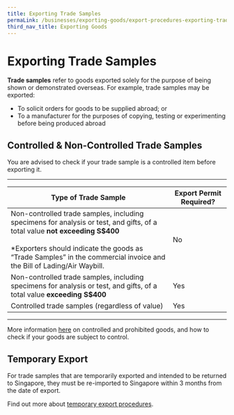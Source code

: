 ```yaml
---
title: Exporting Trade Samples
permaLink: /businesses/exporting-goods/export-procedures-exporting-trade-samples
third_nav_title: Exporting Goods
---
```


# Exporting Trade Samples

**Trade samples**  refer to goods exported solely for the purpose of being shown or demonstrated overseas. For example, trade samples may be exported:

-   To solicit orders for goods to be supplied abroad; or
-   To a manufacturer for the purposes of copying, testing or experimenting before being produced abroad

## Controlled & Non-Controlled Trade Samples

You are advised to check if your trade sample is a controlled item before exporting it.
***
|Type of Trade Sample| Export Permit Required? |
|--|--|
|Non-controlled trade samples, including specimens for analysis or test, and gifts, of a total value **not exceeding S$400** <br><br>*Exporters should indicate the goods as “Trade Samples” in the commercial invoice and the Bill of Lading/Air Waybill.  |  No |
| Non-controlled trade samples, including specimens for analysis or test, and gifts, of a total value **exceeding S$400** | Yes |
| Controlled trade samples (regardless of value) | Yes |
***
More information [here](https://www.customs.gov.sg/businesses/exporting-goods/controlled-and-prohibited-goods-for-export) on controlled and prohibited goods, and how to check if your goods are subject to control.
## Temporary Export

For trade samples that are temporarily exported and intended to be returned to Singapore, they must be re-imported to Singapore within 3 months from the date of export.

Find out more about  [temporary export procedures](https://www.customs.gov.sg/businesses/importing-goods/temporary-import-scheme).
